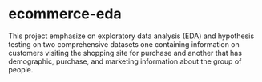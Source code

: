 # ecommerce-eda
This project emphasize on exploratory data analysis (EDA) and hypothesis testing on two comprehensive datasets one containing information on customers visiting the shopping site for purchase and another that has demographic, purchase, and marketing information about the group of people.
